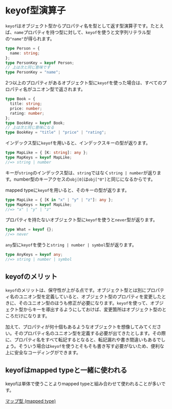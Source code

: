 # keyof型演算子

`keyof`はオブジェクト型からプロパティ名を型として返す型演算子です。たとえば、`name`プロパティを持つ型に対して、`keyof`を使うと文字列リテラル型の`"name"`が得られます。

```typescript
type Person = {
  name: string;
};
type PersonKey = keyof Person;
// 上は次と同じ意味です
type PersonKey = "name";
```

2つ以上のプロパティがあるオブジェクト型に`keyof`を使った場合は、すべてのプロパティ名がユニオン型で返されます。

```typescript
type Book = {
  title: string;
  price: number;
  rating: number;
};
type BookKey = keyof Book;
// 上は次と同じ意味になる
type BookKey = "title" | "price" | "rating";
```

インデックス型に`keyof`を用いると、インデックスキーの型が返ります。

```typescript
type MapLike = { [K: string]: any };
type MapKeys = keyof MapLike;
//=> string | number
```

キーが`string`のインデックス型は、`string`ではなく`string | number`が返ります。number型のキーアクセスの`obj[0]`は`obj["0"]`と同じになるからです。

mapped typeに`keyof`を用いると、そのキーの型が返ります。

```typescript
type MapLike = { [K in "x" | "y" | "z"]: any };
type MapKeys = keyof MapLike;
//=> "x" | "y" | "z"
```

プロパティを持たないオブジェクト型に`keyof`を使うと`never`型が返ります。

```typescript
type What = keyof {};
//=> never
```

`any`型に`keyof`を使うと`string | number | symbol`型が返ります。

```typescript
type AnyKeys = keyof any;
//=> string | number | symbol
```

## keyofのメリット

`keyof`のメリットは、保守性が上がる点です。オブジェクト型とは別にプロパティ名のユニオン型を定義していると、オブジェクト型のプロパティを変更したときに、そのユニオン型のほうも修正が必要になります。`keyof`を使って、オブジェクト型からキーを導出するようにしておけば、変更箇所はオブジェクト型のところだけになります。

加えて、プロパティが何十個もあるようなオブジェクトを想像してみてください。そのプロパティ名のユニオン型を定義する必要が出てきたとします。その際に、プロパティ名をすべて転記するとなると、転記漏れや書き間違いもあるでしょう。そういう場合は`keyof`を使うとそもそも書き写す必要がないため、便利な上に安全なコーディングができます。

## keyofはmapped typeと一緒に使われる

keyofは単体で使うことよりmapped typeと組み合わせて使われることが多いです。

[マップ型 (mapped type)](mapped-types.md)
